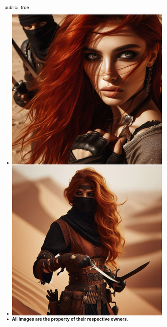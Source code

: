 public:: true

- ![WhatsApp Image 2025-02-23 at 15.59.40.jpeg](../assets/WhatsApp_Image_2025-02-23_at_15.59.40_1740340908738_0.jpeg)
- ![WhatsApp Image 2025-02-23 at 15.59.41.jpeg](../assets/WhatsApp_Image_2025-02-23_at_15.59.41_1740340914336_0.jpeg)
- **All images are the property of their respective owners**.